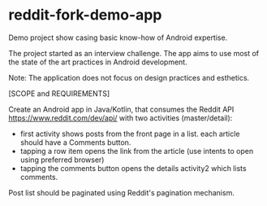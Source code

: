 # reddit-fork-demo-app
Demo project show casing basic know-how of Android expertise. 

The project started as an interview challenge. The app aims to use most of the state of the art practices in Android development.

Note: The application does not focus on design practices and esthetics. 

[SCOPE and REQUIREMENTS]

Create an Android app in Java/Kotlin, that consumes the Reddit API https://www.reddit.com/dev/api/
with two activities (master/detail): 
- first activity shows posts from the front page in a list. each article should have a Comments button.
- tapping a row item opens the link from the article (use intents to open using preferred browser)
- tapping the comments button opens the details activity2 which lists comments.

Post list should be paginated using Reddit's pagination mechanism.

